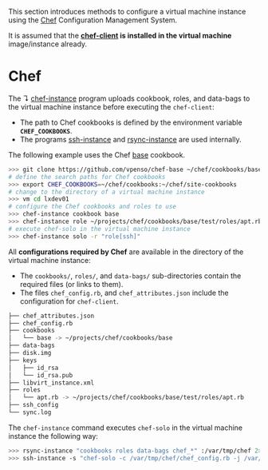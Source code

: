 
This section introduces methods to configure a virtual machine instance using the [Chef](https://www.chef.io/) Configuration Management System.

It is assumed that the **[chef-client](https://downloads.chef.io/chef) is installed in the virtual machine** image/instance already.

# Chef

The ↴ [chef-instance](../bin/chef-instance) program uploads cookbook, roles, and data-bags to the virtual machine instance before executing the `chef-client`:

* The path to Chef cookbooks is defined by the environment variable **`CHEF_COOKBOOKS`**.
* The programs [ssh-instance](../bin/ssh-instance) and [rsync-instance](../bin/rsync-instance) are used internally.

The following example uses the Chef [base](https://github.com/vpenso/chef-base) cookbook.

```bash
>>> git clone https://github.com/vpenso/chef-base ~/chef/cookbooks/base
# define the search paths for Chef cookbooks
>>> export CHEF_COOKBOOKS=~/chef/cookbooks:~/chef/site-cookbooks
# change to the directory of a virtual machine instance
>>> vm cd lxdev01
# configure the Chef cookbooks and roles to use 
>>> chef-instance cookbook base
>>> chef-instance role ~/projects/chef/cookbooks/base/test/roles/apt.rb
# execute chef-solo in the virtual machine instance
>>> chef-instance solo -r "role[ssh]"
```

All **configurations required by Chef** are available in the directory of the virtual machine instance:

* The `cookbooks/`, `roles/`, and `data-bags/` sub-directories contain the required files (or links to them).
* The files `chef_config.rb`, and `chef_attributes.json` include the configuration for `chef-client`.

```bash
├── chef_attributes.json
├── chef_config.rb
├── cookbooks
│   └── base -> ~/projects/chef/cookbooks/base
├── data-bags
├── disk.img
├── keys
│   ├── id_rsa
│   └── id_rsa.pub
├── libvirt_instance.xml
├── roles
│   └── apt.rb -> ~/projects/chef/cookbooks/base/test/roles/apt.rb
├── ssh_config
└── sync.log
```

The `chef-instance` command executes `chef-solo` in the virtual machine instance the following way:

```bash
>>> rsync-instance "cookbooks roles data-bags chef_*" :/var/tmp/chef 2>&1 1>>sync.log
>>> ssh-instance -s "chef-solo -c /var/tmp/chef/chef_config.rb -j /var/tmp/chef/chef_attributes.json"
```

